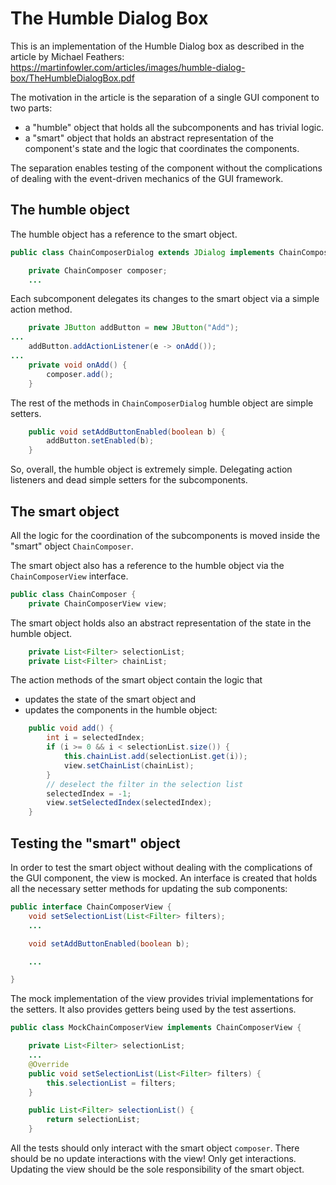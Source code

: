 # The Humble Dialog Box

This is an implementation of the Humble Dialog box as described in the article by Michael Feathers: https://martinfowler.com/articles/images/humble-dialog-box/TheHumbleDialogBox.pdf

The motivation in the article is the separation of a single GUI component to two parts:
- a "humble" object that holds all the subcomponents and has trivial logic.  
- a "smart" object that holds an abstract representation of the component's state and the logic that coordinates the components.

The separation enables testing of the component without the complications of dealing with the event-driven mechanics of the GUI framework.

## The humble object

The humble object has a reference to the smart object.
```java
public class ChainComposerDialog extends JDialog implements ChainComposerView {

    private ChainComposer composer;
    ...
```
Each subcomponent delegates its changes to the smart object via a simple action method.
```java
    private JButton addButton = new JButton("Add");
...
    addButton.addActionListener(e -> onAdd());
...
    private void onAdd() {
        composer.add();
    }

```
The rest of the methods in `ChainComposerDialog` humble object are simple setters.
```java
    public void setAddButtonEnabled(boolean b) {
        addButton.setEnabled(b);
    }
```

So, overall, the humble object is extremely simple. Delegating action listeners and dead simple setters for the subcomponents.

## The smart object

All the logic for the coordination of the subcomponents is moved inside the "smart" object `ChainComposer`.

The smart object also has a reference to the humble object via the `ChainComposerView` interface.
```java
public class ChainComposer {
    private ChainComposerView view;

```

The smart object holds also an abstract representation of the state in the humble object.
```java
    private List<Filter> selectionList;
    private List<Filter> chainList;
```

The action methods of the smart object contain the logic that 
- updates the state of the smart object and 
- updates the components in the humble object:
```java
    public void add() {
        int i = selectedIndex;
        if (i >= 0 && i < selectionList.size()) {
            this.chainList.add(selectionList.get(i));
            view.setChainList(chainList);
        }
        // deselect the filter in the selection list
        selectedIndex = -1;
        view.setSelectedIndex(selectedIndex);
    }
```




## Testing the "smart" object

In order to test the smart object without dealing with the complications of the GUI component, the view is mocked.  An interface is created that holds all the necessary 
setter methods for updating the sub components:

```java
public interface ChainComposerView {
    void setSelectionList(List<Filter> filters);
    ...

    void setAddButtonEnabled(boolean b);

    ...

}
```
The mock implementation of the view provides trivial implementations for the setters.
It also provides getters being used by the test assertions.

```java
public class MockChainComposerView implements ChainComposerView {

    private List<Filter> selectionList;
    ...
    @Override
    public void setSelectionList(List<Filter> filters) {
        this.selectionList = filters;
    }

    public List<Filter> selectionList() {
        return selectionList;
    }
```


All the tests should only interact with the smart object `composer`. There should be no
update interactions with the view! Only get interactions.
Updating the view should be the sole responsibility of the smart object.
